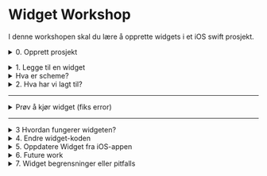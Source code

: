 # Widget Workshop
I denne workshopen skal du lære å opprette widgets i et iOS swift prosjekt.


<details>
<summary>0. Opprett prosjekt</summary>

## Prosjekt
Lag et nytt prosjekt i Xcode eller finn frem et prosjekt hvor du ønsker å legge til widgetfunksjonalitet. </details>
<details>

<summary>1. Legge til en widget</summary>

## 1.0 - Legge til en widget
For å legge til en widget må du:
1. Velg prosjektet i Xcode i explorer. 
![Select the project](readme_images/start_project_screenshot.png)
2. Deretter trykker du på plus-tegnet nederst i "General". 
![Press the plus icon](readme_images/start_project_plus.png)
3. Søk etter widget i vinduet som dukker opp. 
![Search for widget](readme_images/search_for_widget.png)
4. Velg et navn på widgeten
![Give new extension a name](readme_images/give_extension_product_name.png)
5. Du får spørsmål om scheme, her er det ikke så farlig hva du velger. Men trykk gjerne activate. Se punkt under om scheme.
![Do you want to change scheme prompt](readme_images/do_you_want_scheme.png)
6. Naviger til den nye mappen som ble lagt til, med navnet du valgte i tidligere steg.
7. Åpne filen med samme navn som mappen. Du bør kunne se en widget dukke opp i preview.

![picture showing the new files](readme_images/find_new_widget_files.png)


### Gratulerer du har lagt til en widget til iOS prosjektet.
Nå må vi forstå hva de er vi har lagt til.

</details>


<details>
<summary>Hva er scheme?</summary>

### Scheme
Tidligere fikk du spørsmål fra XCode om du ønsket å aktivere scheme for widgeten. Det scheme gjør er (grovt forenklet) å si hvilket produkt i prosjektet ditt du ønsker å bygge og kjøre på en simulator eller telefon.

Du kan enkelt endre dette når som helst ved å trykke på produktet/valgt scheme øverst i XCode. 

![Change scheme](readme_images/change_scheme_1.png)
![Change scheme dropdown](readme_images/change_scheme_2.png)
Hvis man jobber med ulike produkter som Widget, iOS App, WatchOS app, så bytter man ofte mellom disse.
</details>

<details>
<summary>2. Hva har vi lagt til?</summary>


## 2.0 
*Her forklares hva vi har lagt til av kode fra Apple. Hvis du ikke er interessert kan du hoppe rett til punkt 3.*

I den nye mappen som ble generert ligger det fire filer. Nå inneholder de eksempelkode fra Apple for deres "Emoji Ranger Widget". 

Alle filene begynner med navnet du valgte på widgtenen. Filene er altså:

1. `<widget_navn>_widget`
2. `<widget_navn>_widgetBundle`
3. `<widget_navn>_widgetControl`
4. `<widget_navn>_widgetLiveAcivity`
5. AppIntent

<details>
<summary>widget_navn_widget</summary>

### widget_navn
Denne filen er selve widgeten, og det er her vi kommer til å jobbe mest i dag. Dette er filen som lager widget som lever på hjemskjermen og låseskjermen på iPhone. Nå inneholder filen et autogenerert widget-eksempel med noen emojis.

</details>

<details>
<summary>widget_navn_widgetLiveActivity</summary>


### widget_navn_widgetLiveActivity
Denne filen er en såkalt "Live Activity" widget. Hvis du har kjøpt en kollektivtrafikkbillett, eller bestilt mat fra wolt/foodora kan det hende du har sett en timer på låseskjermen på iPhone som sier hvor lenge det er igjen av billetten din, eller hvor lenge det er til maten ankommer. Disse er "Live Activites". Hvis du ønsker en slik i din app, så er denne filen et autogenerert eksempel fra Apple.

https://developer.apple.com/documentation/activitykit/displaying-live-data-with-live-activities

</details>

<details>
<summary>widget_navn_widgetControl</summary>

### widget_navn_widgetControl
Dette er en "Control Widget". For å la brukere konfigurere widgets (endre farge, endre hvilke felt som vises i widgeten), så kan man legge til en Control Widget. 

En bruker vil da kunne "long-presse" på en widget, for å få opp Control Widgeten. 

Du kan tenke på det som et ekstra view på widgeten hvor man kan endre på settings.

Filen har autogenerert eksempelkode for Apple sin Emoji Ranger widget.

https://developer.apple.com/documentation/swiftui/controlwidget

Se hvordan det fungerer med emoji-ranger eksempelet fra apple:
1. Long press på widgeten på hjemskjermen
![Widget on home screen](readme_images/running_widget_on_simulator.png)

2. Etter å ha longpressed vil du se en meny, velg "Edit Widget"
![Long press widget](readme_images/long_press_widget.png)

3. Du skal nå se Widget Control-koden din på devicen / simulatoren du kjører på. Kjenner du igjen koden?
![View of widget control](readme_images/edit_widget_control_widget.png)

4. Prøv å endre teksten på favourite emoji.
![Change favourite emoji in widget control](readme_images/widget_control_changed_favourite_emoji.png)

5. Trykk utenfor Widget Control for å lukke den, og se resultatet av endringene på hjemskjermen i widgeten. ![Result of changed value in widget control](readme_images/result_of_chaning_widget_control.png)

</details>

<details>
<summary>widget_navn_widgetBundle</summary>

### widget_navn_widgetBundle
Dette er en fil som eksponerer widgetsene dine ut til iOS. Hvis du har laget flere widgets, som en home screen widget, og en live activity, så kan de wrappes i en widgetBundle slik at de alle blir tilgjengelige på iPhone hvis appen din er installert.

https://developer.apple.com/documentation/swiftui/widgetbundle

</details>

<details>
<summary>AppIntent (WidgetConfigurationIntent)</summary>

### WidgetConfigurationIntent 
Denne filen definerer data som man kan sende inn til widgeten. I Den genererte "widget_navn_widget" fila vil man kunne se "SimpleEntry" struct-en. Denne tar inn configuration, som inneholder data som blir vist frem i widgeten. Emoji-eksempelet definerer to statiske "intents" 

```
extension ConfigurationAppIntent {
    fileprivate static var smiley: ConfigurationAppIntent {
        let intent = ConfigurationAppIntent()
        intent.favoriteEmoji = "😀"
        return intent
    }
    
    fileprivate static var starEyes: ConfigurationAppIntent {
        let intent = ConfigurationAppIntent()
        intent.favoriteEmoji = "🤩"
        return intent
    }
}
```

Og det er disse som blir brukt i preview-vinduet. 

```
#Preview(as: .systemSmall) {
    widget_workshop_widget()
} timeline: {
    SimpleEntry(date: .now, configuration: .smiley)
    SimpleEntry(date: .now, configuration: .starEyes)
}

```

Som igjen blir brukt i TimeLineEntry-en

```
struct SimpleEntry: TimelineEntry {
    let date: Date
    let configuration: ConfigurationAppIntent
}

struct widget_workshop_widgetEntryView : View {
    var entry: Provider.Entry

    var body: some View {
        VStack {
            Text("Time:")
            Text(entry.date, style: .time)

            Text("Favorite Emoji:")
            Text(entry.configuration.favoriteEmoji)
        }
    }
}
```

Hvordan denne timeline-entryen og alt henger sammen kommer vi tilbake til senere.

https://developer.apple.com/documentation/appintents/widgetconfigurationintent

</details>


</details>

---

<details>
<summary>Prøv å kjør widget (fiks error)</summary>

### Kjør widgeten på simulator eller device
Kjør eksempel-widgeten på simulator ved å trykke play i XCode. Får du sett emoji-ranger widgeten? Prøv å long-presse for å få opp widget control.

### Feilsøking
Det kan hende du får feilen som på bildet her:
![Error running widget 1](readme_images/crash_running_example_widget.png)

![Error running widget highlight msg](readme_images/crash_running_example_widget_error_msg.png)

For å fikse dette må vi inn i scheme-et for widgeten og sette hvilken widget vi ønsker at xcode skal kjøre i gang på simulatoren / devicen din.

Følg bildene:

![Edit scheme dropdown](readme_images/change_scheme_1.png)

![Select the correct scheme for editing](readme_images/edit_widget_scheme.png)

![Locate widget kind name](readme_images/edit_widget_scheme_arguments.png)

![Set widget kind name](readme_images/edit_widget_scheme_widget_name_kind.png)

**OBS! Vær nøye med at du skriver inn nøyaktig samme string som widget-filen din heter**

Prøv å kjør på nytt. Nå skal det fungere.

![Running widget on simulator](readme_images/running_widget_on_simulator.png)

</details>

---

<details>
<summary>3 Hvordan fungerer widgeten?</summary>

### 3. Hvordan fungerer widgeten?
Før vi setter i gang med å endre widgeten må vi vite hvordan en widget kjører og fungerer.


En widget er et view, som tar inn data – veldig likt resten av SwiftUI views.
Forskjellen er at iOS på iphone/ipad ønsker å planlegge rendering av widgeten så godt som mulig, for å spare ressurser. Derfor er det litt forskjellig som foregår bak kulissene.

Når du har en widget på hjemskjermen din slik som på bildet her (fortsetter under bildet):

<img src="readme_images/homescreen_with_two_widgets.png" height="500"></img>
 
 Så er det et enkelt view som tar inn informasjon og viser det frem på skjermen. Tenk på det som 

 ```
View + dataobjekt som populerer viewet (Time, favourite emoji)
 ```

Men hva med denne optimaliseringen og planleggingen?
Jo... det er her en ```Timeline```kommer inn i bildet. Widgetkit lager nemlig en tidslinje med flere ```dataobjekt``` som den planlegger å skyte inn i viewet ved gitte intervaller fremover i tid.  

<img src="readme_images/timeline_drawing.png" height="500"></img>

Her på bildet genereres 3 entries som populerer widgeten kl. 12, kl. 13 og kl. 14.

Etter widgeten kl 14. er laget, vil en ny timeline med entries genereres og widgeten viser frem den nye timelinen. Repeat.

<br>

## Hvordan ser dette ut i koden?
Vi skal nå altså se hvordan vi lager en "timeline" med "entries" (dataobjekter) i koden. Vi begynner med "entries".

Åpne fila "widget_navn_widget".
For meg er dette <mark>widget_workshop_widget</mark>. 

I toppen finner du en `struct Provider: ...` med noen funksjoner i. <mark>Hopp over denne for nå. Scroll forbi ned til SimpleEntry </mark>

```
struct SimpleEntry: TimelineEntry {
    let date: Date
    let configuration: ConfigurationAppIntent
}
```

Dette er en "entry" som inngår i timelinen vår. Den har en date, og en configuration av typen `ConfigurationAppIntent`. Hvis vi navigerer til filen `AppIntent` vil vi se at dette igjen et slags data-objekt.

```
import WidgetKit
import AppIntents

struct ConfigurationAppIntent: WidgetConfigurationIntent {
    static var title: LocalizedStringResource { "Configuration" }
    static var description: IntentDescription { "This is an example widget." }

    // An example configurable parameter.
    @Parameter(title: "Favorite Emoji", default: "😃")
    var favoriteEmoji: String
}

```

Til sammen utgjør `SimpleEntry` med sin `ConfigurationAppIntent` en struct som har, en `Date`, en `title`, en `description` og en `favoriteEmoji`. (Den siste kan konfigureres fra widget-control, det kan du lese om senere).


La oss nå se hvor denne structen `SimpleEntry` blir brukt. Rett under `SimpleEntry` finner vi en `widgetEntryView`. 

```
struct widget_workshop_widgetEntryView : View {
    var entry: Provider.Entry

    var body: some View {
        VStack {
            Text("Time:")
            Text(entry.date, style: .time)

            Text("Favorite Emoji:")
            Text(entry.configuration.favoriteEmoji)
        }
    }
}
```



Dette er viewet til widgeten vår. Hvis vi ser på bildet av widgeten igjen så kan du forhåpentligvis se hvordan kodan mapper om til widgeten i iOS. På den nederste litt bredere widgeten har jeg endret parameteren som nevnt i configuration.

<img src="readme_images/homescreen_with_two_widgets.png" height="500"></img>


OK. Nå har vi gått gjennom datastrukturen (entry) og viwet vårt. Hva med timelinen med entries?




Naviger tilbake øverst i fila ```widget_navn_widget```. Her vil du finne en struct Provider, som implemeneterer en AppIntentTimeLineProvider.

```
struct Provider: AppIntentTimelineProvider {
    // ...
}
```

Det er denne som har ansvar for å generere alle `SimpleEntry` som widgeten skal inneholde. Sammen utgjør flere av `SimpleEntry`en `timeline`.

Provideren har tre funksjoner, _placeholder_, _snapshot_, og _timeline_:

```
 func placeholder(in context: Context) -> SimpleEntry {
        // ...
    }

func snapshot(for configuration: ConfigurationAppIntent, in context: Context) async -> SimpleEntry {
        // ...
    }

func timeline(for configuration: ConfigurationAppIntent, in context: Context) async -> Timeline<SimpleEntry> {
    // ...
    }
```

```func timeline(...)``` er funksjonen som er ansvarlig for å genere timelinen. Jeg liker å se på det som at den spytter ut en liste med dataobjekter, og tidspunktet hver av dem skal vises frem. Vi ser at den er `async` og returnerer `-> Timeline<SimpleEntry>`.

Det er i timeline du kommer til å jobbe mest når du jobber med widgets. La oss kjapt gå gjennom placeholder or snapshot også før vi begynner å pusle med koden.



```func placeholder``` er en funksjon som lager et eksempel på hvordan widgeten din skal se ut. Dette eksempelet er når du velger widgets å legge til på hjemskjermen på iOS. 

<img src="readme_images/add_widget_screen.png" height="500"></img>

På bildet over ser du eksempel-widgeten bli vist frem. funksjonen `placeholder` returnerer én `SimpleEntry` istedenfor en `Timeline<SimpleEntry>`. Det er fordi vi kun trenger å genere étt view når eksempelet vises frem. 

Funksjonen er heller ikke async, så når du skal lage en eksempel-widget gjelder å ha dummy data klar til å genere widgeten, imotsetning til timelinen som kan gjøre async-kall for å hente nødvendig data.

```func snapshot``` gjør nesten det samme som placeholder. Den  retunerer også bare én ```SimpleEntry``` men denne brukes bare når widgeten din er i endring. Hvis widgeten f.eks har nådd slutten av sin `timeline` med `entries` og trenger å laste ny data -> vil den typisk gjøre et `async` kall for å hente data. Da har ikke Widgeten noen data å vise frem lenger. Det den istedenfor defaulter til da er `snapshot` sin `SimpleEntry`. Typisk vil dette være et `skeletonView` av widgeten din, som bare er synlig en kort stund, og signaliserer til brukeren at her kommer det til å dukke opp noe data snart. Dette kan også vises rett etter du har lagt en widget til hjemskjermen hvis det tar lit tid å genrere `timelinen`.


## Det siste i widget-fila
Nederst i fila finner du selve widgeten, samt oppsett for preview.

```
struct widget_workshop_widget: Widget {
    let kind: String = "widget_workshop_widget"

    var body: some WidgetConfiguration {
        AppIntentConfiguration(kind: kind, intent: ConfigurationAppIntent.self, provider: Provider()) { entry in
            widget_workshop_widgetEntryView(entry: entry)
                .containerBackground(.fill.tertiary, for: .widget)
        }
    }
}
```

I koden over defineres en struct som implementerer `Widget`. Det er denne som blir pakket inn i `WidgetBundle`i en annen fil og til slutt ender opp på iPhonen.

I koden må man ha en `kind`, denne stringen identifiserer en eller flere widgets. Det kan brukes når du ønsker å tvinge gjennom en refresh av en eller flere widgets fra appen din. (Jeg gjør dette hver gang noen brukere åpner UV-stråling appen min, og jeg henter nye værdata).

Ellers tar den inn `AppIntentConfiguration` som vi kikket på tidligere, og provideren. Her henter den entries ut av provideren og setter dem inn i `widget` med en viewModifier for bakgrunnsfarge.


Det siste du finner i widget-fila er en extension som oppretter to statiske `ConfigurationAppIntent` som vi så på litt tidligere. 


```
extension ConfigurationAppIntent {
    fileprivate static var smiley: ConfigurationAppIntent {
        let intent = ConfigurationAppIntent()
        intent.favoriteEmoji = "😀"
        return intent
    }
    
    fileprivate static var starEyes: ConfigurationAppIntent {
        let intent = ConfigurationAppIntent()
        intent.favoriteEmoji = "🤩"
        return intent
    }
}
```

De to statiske `configuration`sendes inn i `#Preview` i hver sin `SimpleEntry`. I preview kan du da se at du kan klikke deg gjennom de to `entriene` i `timelinen`, som om du går fremover i tid på en device.

```
#Preview(as: .systemSmall) {
    widget_workshop_widget()
} timeline: {
    SimpleEntry(date: .now, configuration: .smiley)
    SimpleEntry(date: .now, configuration: .starEyes)
}

```

Her har kan du tilogmed trykke play og loop, og se widgeten simulere endring i tid. (Men dette krever ganske mye jobb med oppsett av configurations så jeg har aldri gjort dette selv).

<img src="readme_images/xcode_preview_play_timeline.png" height="500"></img>



</details>

<details>
<summary>4. Endre widget-koden</summary>


## Tid for å endre litt på koden.
Vi begynner med noe enkelt.

### 4a

Naviger til filen `<project_name>_widget`.
Naviger til 

```
struct SimpleEntry: TimelineEntry {
    let date: Date
    let configuration: ConfigurationAppIntent
}

struct widget_workshop_widgetEntryView : View {
    var entry: Provider.Entry

    var body: some View {
        VStack {
            Text("Time:")
            Text(entry.date, style: .time)

            Text("Favorite Emoji:")
            Text(entry.configuration.favoriteEmoji)
        }
    }
}

```

Prøv å endre noe i VStacken, som f.eks `Text("Time")` til `Text("Skibidi christmas")`.

Etterpå kan du prøve å se at widgeten har endret seg i både widget preview (der du velger widgets) og på selve widgeten på hjem-skjermen. (Du finner løsning i solutions 4a)

### 4b 

Nå skal vi prøve å endre på dataen som sendes inn i snapshot (preview av widgeten) - og se at vi kan ha forskjellige ting som rendres på hjem-skjermen og på snapshot.

Klarer du å få placeholderen til å si "Chocolate", Preview til å si "Skibidi" og kjørende i simulator til å si "Water"?


<details>
<summary>Tips</summary>

Du må endre på `SimpleEntry`

</details>

<details>
<summary>SPOILER: Løsning</summary>

Du må endre på `SimpleEntry`. 
Legg til en ekstra variabel av typen `String`. Her: `var secretMessage: String = "Skibidi"`

```
struct SimpleEntry: TimelineEntry {
    var secretMessage: String = "Skibidi"
    let date: Dat`
    let configuration: ConfigurationAppIntent
}
```

Deretter må du oppdatere viewet til widgeten din:

Her må vi kalle på `entry` som holder variabelen i `SimpleEntry`.

```
struct widget_workshop_widgetEntryView : View {
    var entry: Provider.Entry

    var body: some View {
        VStack {
            Text("Skibidi Christmas")
            Text(entry.date, style: .time)
            
            Text(entry.secretMessage)
            
            Text("Favorite Emoji:")
            Text(entry.configuration.favoriteEmoji)
        }
    }
}
```

Nå skal du få en del feilmeldinger fra `snapshot`, `timeline`, `placeholder` og `#Preview`. Send inn den nye variabelen din og se de flotte beskjedene på hjemskjermen, preview og i preview ved valg av widget på iOS.

</details>

### 4c - timeline
Nå er vi endelig på den mest spennende delen. Timeline.

Nå ser timeline funksjonen din forhåpentligvis ca slik ut: 

```
func timeline(for configuration: ConfigurationAppIntent, in context: Context) async -> Timeline<SimpleEntry> {
        var entries: [SimpleEntry] = []

        // Generate a timeline consisting of five entries an hour apart, starting from the current date.
        let currentDate = Date()
        for hourOffset in 0 ..< 5 {
            let entryDate = Calendar.current.date(byAdding: .hour, value: hourOffset, to: currentDate)!


            let entry = SimpleEntry(
                secretMessage: "Water",
                date: entryDate, configuration: configuration)
            entries.append(entry)
        }

        return Timeline(entries: entries, policy: .atEnd)
    }
```

Husker du hvordan dette fungerer? Vi sender en liste med 5 widget states til widgeten vår, som widgeten setter som view ved hver date `entryDate`. 

Klarer du å få widgeten til å endre seg hvert minutt i tre minutter? Kan du få den til å si "GOAT", "Gedagedigedagedao" og "What the sigma?" i minutt 1, 2 og 3?

<details>
<summary>Tips</summary>
Du må endre noe ved loopen, entryDate som sendes inn, og secretMessage.
</details>


<details>
<summary>SPOILER: Løsning</summary>

Endre loopen til å bare gå til 3, endre fra hour til minute i `Calendar.current.date(byAdding: .hour)`, og send inn en secretMessage.

```
  func timeline(for configuration: ConfigurationAppIntent, in context: Context) async -> Timeline<SimpleEntry> {
        var entries: [SimpleEntry] = []

        // Generate a timeline consisting of five entries an hour apart, starting from the current date.
        let currentDate = Date()
        for hourOffset in 0 ..< 3 {
            let entryDate = Calendar.current.date(byAdding: .minute, value: hourOffset, to: currentDate)!
            
            let secretMessage = switch(hourOffset){
                case(0):
                    "GOAT"
                case(1):
                    "Gedagedigedagedao"
                case(2):
                    "What the sigma?"
                default:
                 "oi oi oi"
            }
            
            let entry = SimpleEntry(
                secretMessage: secretMessage,
                date: entryDate, configuration: configuration)
            entries.append(entry)
        }

        return Timeline(entries: entries, policy: .atEnd)
    }
```


</details>

</details>

<details>

<summary>5. Oppdatere Widget fra iOS-appen</summary>

Nå skal du forsøke å oppdatere widgeten fra iOS appen.

I `<project_name>_widget` fila har du funksjonen `timeline` som vi nettopp har puslet på. I bunnen av denne kan du se at det returnerer en `Timeline` med en `police: .atEnd`. Denne policyen forteller widgeten når den skal kjøre `timeline`-funksjonen neste gang. `.atEnd` vil gjøre at widgeten forsøker å kjøre `timeline` for å generere en ny timeline når den forrige har løpt gjennom sin siste entry. Dette vil fungere så lenge appen ikke har brukt opp "budsjettet" sitt for antall timeline-genereringer. Les mer om dette i `7. Widget bergrensninger eller pitfalls`. 

En annen policy er `.never`. Den vil gjøre det slik at widgeten aldri vil oppdatere med mindre appen som widgeten tilhører ber widgeten om å oppdatere seg. Hvis widget oppdateres fra appen -> brukes ikke budsjettet for antall refreshes. Med andre ord vil widgeten alltid bli refreshet etter at appen ber den refreshe.



Sett widgeten til å få `.never` som policy, og naviger til filen `ContentView` i iOS prosjektet (folderen skal hete `<project_name>`). Siden widgeten vår skal oppdateres fra Appen, bør vi også ha noe vi kan se endrer seg. La oss legge til et timestamp i widgeten.

```
extension Date {
    var millisecondsSince1970:Int64 {
        Int64((self.timeIntervalSince1970 * 1000.0).rounded())
    }
    
    init(milliseconds:Int64) {
        self = Date(timeIntervalSince1970: TimeInterval(milliseconds) / 1000)
    }
}

struct SimpleEntry: TimelineEntry {
    var timeStamp: Int64 = 0
    var secretMessage: String = "Skibidi"
    let date: Date
    let configuration: ConfigurationAppIntent
}

struct widget_workshop_widgetEntryView : View {
    var entry: Provider.Entry

    var body: some View {
        VStack {
            Text("Skibidi Christmas")
            Text(entry.date, style: .date)
            Text("\(entry.timeStamp)")
            Text(entry.secretMessage)

            Text("Favorite Emoji:")
            Text(entry.configuration.favoriteEmoji)
        }
    }
}

```

Her har vi lagt til en extension-medtode (hentet her: https://stackoverflow.com/a/40135192) for å enklere kunne lage et timestamp. 

I tillegg har vi en ny variabel `timeStamp` av samme type som extension-metoden returnerer.

Gå til `timeline` og send inn timestamp:

```
  func timeline(for configuration: ConfigurationAppIntent, in context: Context) async -> Timeline<SimpleEntry> {
        var entries: [SimpleEntry] = []

        // Generate a timeline consisting of five entries an hour apart, starting from the current date.
        let currentDate = Date()
        for hourOffset in 0 ..< 3 {
            let entryDate = Calendar.current.date(byAdding: .minute, value: hourOffset, to: currentDate)!
            
            let secretMessage = switch(hourOffset){
                case(0):
                    "GOAT"
                case(1):
                    "Gedagedigedagedao"
                case(2):
                    "What the sigma?"
                default:
                 "oi oi oi"
            }
            
            
            
            let entry = SimpleEntry(
                timeStamp: Date().millisecondsSince1970,
                secretMessage: secretMessage,
                date: entryDate, configuration: configuration)
            entries.append(entry)
        }

        return Timeline(entries: entries, policy: .never)
    }
```

Nå er widgeten klar. La oss gå til app-koden.

Naviger til `ContentView` i app-folderen i prosjektet ditt. Vi vil refreshe widgeten hver gang appen åpnes. Det er naturlig å tenke `onAppear()` viewmodifier her på contentView, men det vil ikke fungere. `onAppear` vil bare kjøre når view-koden rendres, men hvis den ligger i minne vil den ikke rendres på nytt, og da vil ikke refreshen av widgets kjøre. Vi må derfor lage en sjekk på om appen nettopp er åpnet.

```

import SwiftUI
import WidgetKit

struct ContentView: View {
    @Environment(\.scenePhase) private var scenePhase

    var body: some View {
        HStack() {
            Image(systemName: "globe")
                .imageScale(.large)
                .foregroundStyle(.tint)
            Text("Hello, world!")
        }
        .padding()
        .onChange(of: scenePhase){
            if scenePhase == ScenePhase.active {
                print("App is now active")
                WidgetCenter.shared.reloadAllTimelines()
            }
        }
    }
}

#Preview {
    ContentView()
}

```

Her har vi importert WidgetKit samt hentet inn `.scenePhase` fra `@Environment`. Deretter har vi lagt på en `.onChange` viewmodifer på `HStack`-en vår, som kaller `WidgetCenter.shared.reloadAllTimelines()` hver gang scenePhase er active. 





Nå bør koden kunne kjøre. I praksis vil appen din be widgeten din om å refreshe hvis når du åpner den. Husk på at både widgeten og appen din må bygges og kjøres på simulator/device ettersom vi har gjort endringer i begge prosjekter. Du kan bare kjøre én av prosjektene av gangen, så du må først bygge og kjøre det ene, deretter stoppe det, og bygge og kjøre det andre. Prøv å åpne appen ved å trykke på widgeten din, gå ut av appen og se at timetampet oppdaterer seg.












</details>

<details>

<summary>6. Future work</summary>



Her slutter håndholdingen i workshopen, men jeg har et par utfordringer som dere kan prøve å finne ut av.

## Refreshing av én widget
Det går an å skille på ulike widgets som skal refreshes ved hjelp av AppIntents og og configurations, men jeg fikk ikke dette til i farta. Det er derfor en oppgave du kan sette i gang med, og del gjerne om du får det til å fungere. Her er sporte jeg begynte på, men endte opp med feilemldinger ved mismatch om INIntent og AppIntent... Apple har denne dokumentasjonen jeg tok utgangspunkt i https://developer.apple.com/documentation/widgetkit/keeping-a-widget-up-to-date#Inform-WidgetKit-when-a-timeline-changes. Jeg modifiserte AppConfigurationen i prosjektet og la til en egen parameter jeg prøvde å sjekke mot, men fikk alltid nil i castingen til intent... så feilmeldingen til Apple stempte. 

`Cast from 'INIntent?' to unrelated type 'ConfigurationAppIntent' always fails`


## Share state med widget fra Appen
Ofte henter dataen din data eller har data som du ønsker å vise i widgeten. Da kan du bruke App Groups til å lagre user defaults som widgeten kan ha tilgang til: https://developer.apple.com/documentation/xcode/configuring-app-groups 

Et annet alternativ er å bruke swift data: https://www.hackingwithswift.com/quick-start/swiftdata/how-to-access-a-swiftdata-container-from-widgets


## Gjør et nettverksskall for å hente data til widgeten din
En annen ting du kan prøve på er å gjøre et nettverkskall i timeline for å hente data til widgeten din. 

</details>

<details>
<summary>7. Widget begrensninger eller pitfalls</summary>

### 30MB RAM
Widgets har en 30MB RAM begrensning. Hvis widgeten din overskrider dette, f.eks i genereing av timeline i timelineProvider, vil widgeten bare "killes" av iOS.

Du kan bruke profiler i XCode for å sjekke hvordan RAM bygger seg opp under opprettelse av timeline. Bruk debug-punkter og se hva som fyller opp RAM hvis dette blir et problem.


### Antall timeline entries / oppdateringsfrekvens

Det finnes noen litt uklare regler fra Apple sin side på hvor ofte du får lov til å oppdatere widgeten din. 

```A widget’s budget applies to a 24-hour period. WidgetKit tunes the 24-hour window to the user’s daily usage pattern, which means the daily budget doesn’t necessarily reset at exactly midnight. For a widget the user frequently views, a daily budget typically includes from 40 to 70 refreshes. This rate roughly translates to widget reloads every 15 to 60 minutes, but it’s common for these intervals to vary due to the many factors involved.``` (https://developer.apple.com/documentation/widgetkit/keeping-a-widget-up-to-date)


Hvis du vet hvor ofte du vil oppdatere widgeten, f.eks 1 gang i minuttet – óg du vet hvordan widgeten kommer til å se ut iløpet av neste time for hvert minutt: generer 60 timeline entries som er spacet 1 minutt fra hverandre.

Resultatet blir at widgeten kan gjøre 24 updates ila. døgnet, men får 60 "views" av widgeten hver gang, og dermed får du en widget som er ganske up to date til enhver tid.


### Kjøre widget fra XCode vs via App Store

Når du kjører en widget via XCode gjelder ikke reglene for widget updates. Den kan gjøre så mange updates den bare vil. 

Mange vil derfor kunne oppleve at alt fungerer normalt når de tester lokalt via XCode, men så fungerer det ikke for brukere via App Store. Da må man undersøke hva som er feil i oppdateringsfrekvensen av Widgeten og debugge.

</details>

